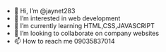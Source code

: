 - 👋 Hi, I’m @jaynet283
- 👀 I’m interested in web development
- 🌱 I’m currently learning HTML,CSS,JAVASCRIPT
- 💞️ I’m looking to collaborate on company websites 
- 📫 How to reach me 09035837014

<!---
jaynet283/jaynet283 is a ✨ special ✨ repository because its `README.md` (this file) appears on your GitHub profile.
You can click the Preview link to take a look at your changes.
--->
